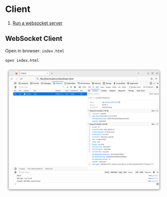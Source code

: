 # Client

1. [Run a websocket server](../server/README.md)

## WebSocket Client

Open in browser: `index.html`

```bash
open index.html
```

![console](images/console.png)
